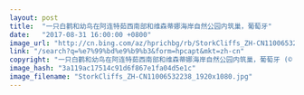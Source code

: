 ```yaml
---
layout: post
title:  "一只白鹳和幼鸟在阿连特茹西南部和维森蒂娜海岸自然公园内筑巢，葡萄牙"
date:   "2017-08-31 16:00:00 +0800"
image_url: "http://cn.bing.com/az/hprichbg/rb/StorkCliffs_ZH-CN11006532238_1920x1080.jpg"
link: "/search?q=%e7%99%bd%e9%b9%b3&form=hpcapt&mkt=zh-cn"
copyright: "一只白鹳和幼鸟在阿连特茹西南部和维森蒂娜海岸自然公园内筑巢，葡萄牙 (© Marco Bustos/Solent News/REX/Shutterstock)"
image_hash: "3a119ac17514c91d6f867e1fa04d5e1c"
image_filename: "StorkCliffs_ZH-CN11006532238_1920x1080.jpg"
---
```

